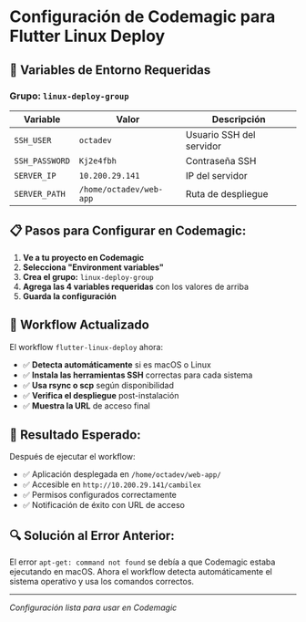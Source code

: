 # Configuración de Codemagic para Flutter Linux Deploy

## 🔧 **Variables de Entorno Requeridas**

### **Grupo:** `linux-deploy-group`

| Variable       | Valor                   | Descripción              |
| -------------- | ----------------------- | ------------------------ |
| `SSH_USER`     | `octadev`               | Usuario SSH del servidor |
| `SSH_PASSWORD` | `Kj2e4fbh`              | Contraseña SSH           |
| `SERVER_IP`    | `10.200.29.141`         | IP del servidor          |
| `SERVER_PATH`  | `/home/octadev/web-app` | Ruta de despliegue       |

## 📋 **Pasos para Configurar en Codemagic:**

1. **Ve a tu proyecto en Codemagic**
2. **Selecciona "Environment variables"**
3. **Crea el grupo:** `linux-deploy-group`
4. **Agrega las 4 variables requeridas** con los valores de arriba
5. **Guarda la configuración**

## 🚀 **Workflow Actualizado**

El workflow `flutter-linux-deploy` ahora:

- ✅ **Detecta automáticamente** si es macOS o Linux
- ✅ **Instala las herramientas SSH** correctas para cada sistema
- ✅ **Usa rsync o scp** según disponibilidad
- ✅ **Verifica el despliegue** post-instalación
- ✅ **Muestra la URL** de acceso final

## 🎯 **Resultado Esperado:**

Después de ejecutar el workflow:

- ✅ Aplicación desplegada en `/home/octadev/web-app/`
- ✅ Accesible en `http://10.200.29.141/cambilex`
- ✅ Permisos configurados correctamente
- ✅ Notificación de éxito con URL de acceso

## 🔍 **Solución al Error Anterior:**

El error `apt-get: command not found` se debía a que Codemagic estaba ejecutando en macOS.
Ahora el workflow detecta automáticamente el sistema operativo y usa los comandos correctos.

---

_Configuración lista para usar en Codemagic_
